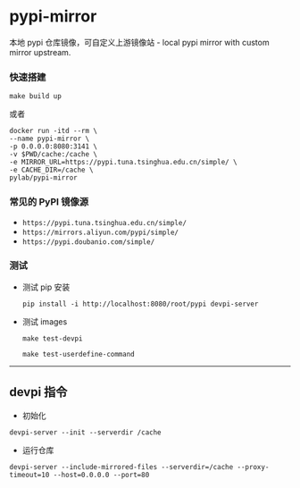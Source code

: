 # pypi-mirror
本地 pypi 仓库镜像，可自定义上游镜像站 - local pypi mirror with custom mirror upstream.

### 快速搭建

`make build up`

或者

```
docker run -itd --rm \
--name pypi-mirror \
-p 0.0.0.0:8080:3141 \
-v $PWD/cache:/cache \
-e MIRROR_URL=https://pypi.tuna.tsinghua.edu.cn/simple/ \
-e CACHE_DIR=/cache \
pylab/pypi-mirror

```

### 常见的 PyPI 镜像源

  + ` https://pypi.tuna.tsinghua.edu.cn/simple/ `
  + ` https://mirrors.aliyun.com/pypi/simple/ `
  + ` https://pypi.doubanio.com/simple/ `

### 测试

+ 测试 pip 安装

    `pip install -i http://localhost:8080/root/pypi devpi-server`
    
+ 测试 images

    `make test-devpi`
    
    `make test-userdefine-command`

---

## devpi 指令

+ 初始化

`devpi-server --init --serverdir /cache`

+ 运行仓库

`devpi-server --include-mirrored-files --serverdir=/cache --proxy-timeout=10 --host=0.0.0.0 --port=80`
